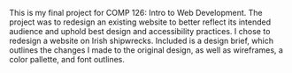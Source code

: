 This is my final project for COMP 126: Intro to Web Development.
The project was to redesign an existing website to better reflect its intended audience and uphold best design and accessibility practices.
I chose to redesign a website on Irish shipwrecks.
Included is a design brief, which outlines the changes I made to the original design, as well as wireframes, a color pallette, and font outlines.